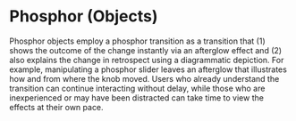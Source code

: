 # Phosphor (Objects)

Phosphor objects employ a phosphor transition as a transition that (1) shows the outcome of the change instantly via an afterglow effect and (2) also explains the change in retrospect using a diagrammatic depiction. For example, manipulating a phosphor slider leaves an afterglow that illustrates how and from where the knob moved. Users who already understand the transition can continue interacting without delay, while those who are inexperienced or may have been distracted can take time to view the effects at their own pace.